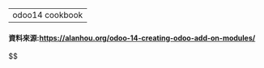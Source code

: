 <table>
    <tr>
        <td>odoo14 cookbook</td>
    </tr>
</table>

#### 資料來源:https://alanhou.org/odoo-14-creating-odoo-add-on-modules/
$$
